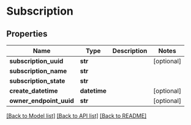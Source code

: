# Subscription

## Properties
Name | Type | Description | Notes
------------ | ------------- | ------------- | -------------
**subscription_uuid** | **str** |  | [optional] 
**subscription_name** | **str** |  | 
**subscription_state** | **str** |  | 
**create_datetime** | **datetime** |  | [optional] 
**owner_endpoint_uuid** | **str** |  | [optional] 

[[Back to Model list]](../README.md#documentation-for-models) [[Back to API list]](../README.md#documentation-for-api-endpoints) [[Back to README]](../README.md)

